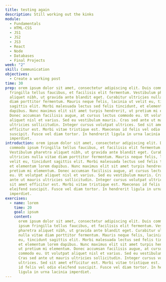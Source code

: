 ```yaml
---
title: testing again
description: Still working out the kinks
module:
  - Fundamentals
  - HTML-CSS
  - JS1
  - JS2
  - JS3
  - React
  - Node
  - Databases
  - Final Projects
week: "2"
skill: Communication
objectives:
  - Create a working post
time: 30
prep: orem ipsum dolor sit amet, consectetur adipiscing elit. Duis commodo ipsum
  fringilla tellus faucibus, et facilisis elit fermentum. Vestibulum pharetra
  aliquet nibh, ut gravida ante blandit eget. Curabitur ultricies nulla vitae
  diam porttitor fermentum. Mauris neque felis, lacinia ut velit eu, tincidunt
  sagittis elit. Morbi malesuada lectus sed felis tincidunt, et elementum lorem
  dapibus. Nunc maximus elit sit amet turpis hendrerit, ut pretium mi elementum.
  Donec accumsan facilisis augue, at cursus lectus commodo eu. Ut volutpat
  aliquet nisl et varius. Sed eu vestibulum mauris. Cras sed ante ut mauris
  ultricies sollicitudin. Integer cursus volutpat ultrices. Sed sit amet
  efficitur est. Morbi vitae tristique est. Maecenas id felis vel odio eleifend
  suscipit. Fusce vel diam tortor. In hendrerit ligula in urna lacinia
  imperdiet.
introduction: orem ipsum dolor sit amet, consectetur adipiscing elit. Duis
  commodo ipsum fringilla tellus faucibus, et facilisis elit fermentum.
  Vestibulum pharetra aliquet nibh, ut gravida ante blandit eget. Curabitur
  ultricies nulla vitae diam porttitor fermentum. Mauris neque felis, lacinia ut
  velit eu, tincidunt sagittis elit. Morbi malesuada lectus sed felis tincidunt,
  et elementum lorem dapibus. Nunc maximus elit sit amet turpis hendrerit, ut
  pretium mi elementum. Donec accumsan facilisis augue, at cursus lectus commodo
  eu. Ut volutpat aliquet nisl et varius. Sed eu vestibulum mauris. Cras sed
  ante ut mauris ultricies sollicitudin. Integer cursus volutpat ultrices. Sed
  sit amet efficitur est. Morbi vitae tristique est. Maecenas id felis vel odio
  eleifend suscipit. Fusce vel diam tortor. In hendrerit ligula in urna lacinia
  imperdiet.
exercises:
  - name: lorem
    time: 20
    goal: ipsum
    content:
      orem ipsum dolor sit amet, consectetur adipiscing elit. Duis commodo
      ipsum fringilla tellus faucibus, et facilisis elit fermentum. Vestibulum
      pharetra aliquet nibh, ut gravida ante blandit eget. Curabitur ultricies
      nulla vitae diam porttitor fermentum. Mauris neque felis, lacinia ut velit
      eu, tincidunt sagittis elit. Morbi malesuada lectus sed felis tincidunt,
      et elementum lorem dapibus. Nunc maximus elit sit amet turpis hendrerit,
      ut pretium mi elementum. Donec accumsan facilisis augue, at cursus lectus
      commodo eu. Ut volutpat aliquet nisl et varius. Sed eu vestibulum mauris.
      Cras sed ante ut mauris ultricies sollicitudin. Integer cursus volutpat
      ultrices. Sed sit amet efficitur est. Morbi vitae tristique est. Maecenas
      id felis vel odio eleifend suscipit. Fusce vel diam tortor. In hendrerit
      ligula in urna lacinia imperdiet.
---
```

